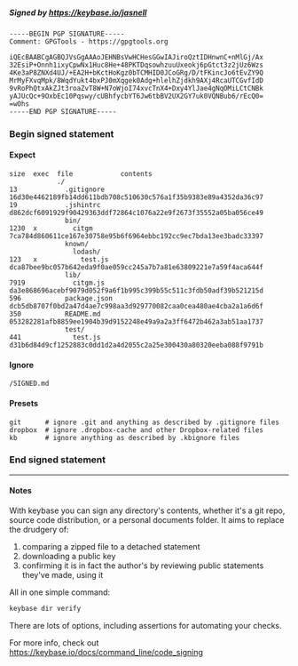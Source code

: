 ##### Signed by https://keybase.io/jasnell
```
-----BEGIN PGP SIGNATURE-----
Comment: GPGTools - https://gpgtools.org

iQEcBAABCgAGBQJVsGgAAAoJEHNBsVwHCHesGGwIAJiroQztIDHnwnC+nMlGj/Ax
32EsiP+Onnh1ixyCpwNx1Huc8He+48PKTDqsowhzuuUxeokj6pGtct3z2jUz6Wzs
4Ke3aP8ZNXd4UJ/+EA2H+bKctHoKgz0bTCMHID0JCoGRg/D/tFKincJo6tEvZY9Q
MrMyFXvqMpk/8WqdYukt4bxPJ0mXqgek0Adg+hlelhZjdkh9AXj4RcaUTCGvfIdD
9vRoPhQtxAkZJt3roaZvT8W+N7oWjoI74xvcTnX4+Dxy4YlJae4gNqOMiLCtCNBk
yAJUcQc+9OxbEc10Pqswy/cUBhfycbYT6Jw6tbBV2UX2GY7uk0VQNBub6/rEcQ0=
=wOhs
-----END PGP SIGNATURE-----

```

<!-- END SIGNATURES -->

### Begin signed statement 

#### Expect

```
size  exec  file            contents                                                        
            ./                                                                              
13            .gitignore    16d30e4462189fb14dd611bdb708c510630c576a1f35b9383e89a4352da36c97
19            .jshintrc     d862dcf6091929f90429363ddf72864c1076a22e9f2673f35552a05ba056ce49
              bin/                                                                          
1230  x         citgm       7ca784d860611ce167e30758e95b6f6964ebbc192cc9ec7bda13ee3badc33397
              known/                                                                        
                lodash/                                                                     
123   x           test.js   dca87bee9bc057b642eda9f0ae059cc245a7b7a81e63809221e7a59f4aca644f
              lib/                                                                          
7919            citgm.js    da3e868696acebf9079d052f9a6f1b995c399b55c511c3fdb50adf39b521215d
596           package.json  dcb5db8707f0bd2a47d4ae7c998aa3d929770082caa0cea480ae4cba2a1a6d6f
350           README.md     053282281afb8859ee1904b39d9152248e49a9a2a3ff6472b462a3ab51aa1737
              test/                                                                         
441             test.js     d31b6d84d9cf1252883c0dd1d2a4d2055c2a25e300430a80320eeba088f9791b
```

#### Ignore

```
/SIGNED.md
```

#### Presets

```
git      # ignore .git and anything as described by .gitignore files
dropbox  # ignore .dropbox-cache and other Dropbox-related files    
kb       # ignore anything as described by .kbignore files          
```

<!-- summarize version = 0.0.9 -->

### End signed statement

<hr>

#### Notes

With keybase you can sign any directory's contents, whether it's a git repo,
source code distribution, or a personal documents folder. It aims to replace the drudgery of:

  1. comparing a zipped file to a detached statement
  2. downloading a public key
  3. confirming it is in fact the author's by reviewing public statements they've made, using it

All in one simple command:

```bash
keybase dir verify
```

There are lots of options, including assertions for automating your checks.

For more info, check out https://keybase.io/docs/command_line/code_signing